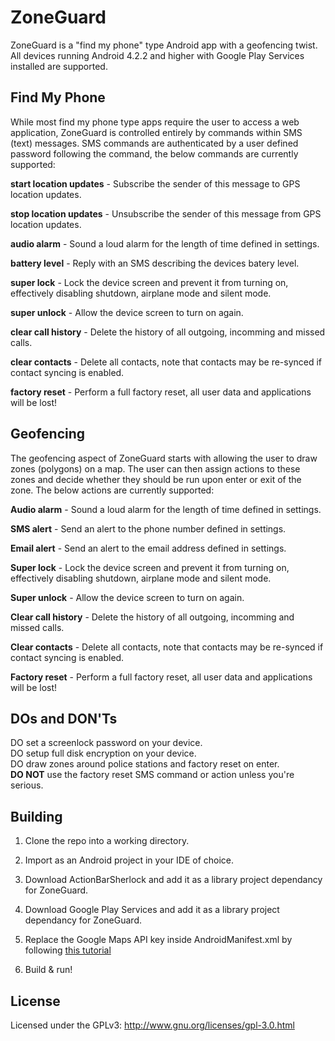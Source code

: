 ZoneGuard
==================
  
ZoneGuard is a "find my phone" type Android app with a geofencing twist. All devices
running Android 4.2.2 and higher with Google Play Services installed are supported.
  
Find My Phone
-------------
While most find my phone type apps require the user to access a web application,
ZoneGuard is controlled entirely by commands within SMS (text) messages. SMS commands
are authenticated by a user defined password following the command, the below
commands are currently supported:  
  
**start location updates** - Subscribe the sender of this message to GPS location updates.  
  
**stop location updates** - Unsubscribe the sender of this message from GPS location
updates.  
  
**audio alarm** - Sound a loud alarm for the length of time defined in settings.  
  
**battery level** - Reply with an SMS describing the devices batery level.  
  
**super lock** - Lock the device screen and prevent it from turning on, effectively
disabling shutdown, airplane mode and silent mode.  
  
**super unlock** - Allow the device screen to turn on again.  
  
**clear call history** - Delete the history of all outgoing, incomming and missed calls.  
  
**clear contacts** - Delete all contacts, note that contacts may be re-synced if contact
syncing is enabled.  

**factory reset** - Perform a full factory reset, all user data and applications will be
lost!  
  
Geofencing
----------
The geofencing aspect of ZoneGuard starts with allowing the user to draw zones
(polygons) on a map. The user can then assign actions to these zones and decide
whether they should be run upon enter or exit of the zone. The below actions are
currently supported:  
  
**Audio alarm** - Sound a loud alarm for the length of time defined in settings.  
  
**SMS alert** - Send an alert to the phone number defined in settings.  
  
**Email alert** - Send an alert to the email address defined in settings.  
  
**Super lock** - Lock the device screen and prevent it from turning on, effectively
disabling shutdown, airplane mode and silent mode.  
  
**Super unlock** - Allow the device screen to turn on again.  
  
**Clear call history** - Delete the history of all outgoing, incomming and missed calls.  
  
**Clear contacts** - Delete all contacts, note that contacts may be re-synced if contact
syncing is enabled.  

**Factory reset** - Perform a full factory reset, all user data and applications will be
lost!  
  
DOs and DON'Ts
--------------
DO set a screenlock password on your device.  
DO setup full disk encryption on your device.  
DO draw zones around police stations and factory reset on enter.  
**DO NOT** use the factory reset SMS command or action unless you're serious.  

Building
--------
1) Clone the repo into a working directory.  
  
2) Import as an Android project in your IDE of choice.  
  
3) Download ActionBarSherlock and add it as a library project dependancy for ZoneGuard.  
  
4) Download Google Play Services and add it as a library project dependancy for ZoneGuard.  
  
5) Replace the Google Maps API key inside AndroidManifest.xml by following [this tutorial](https://developers.google.com/maps/documentation/android/start#the_google_maps_api_key)

6) Build & run!

License
-------

Licensed under the GPLv3: http://www.gnu.org/licenses/gpl-3.0.html